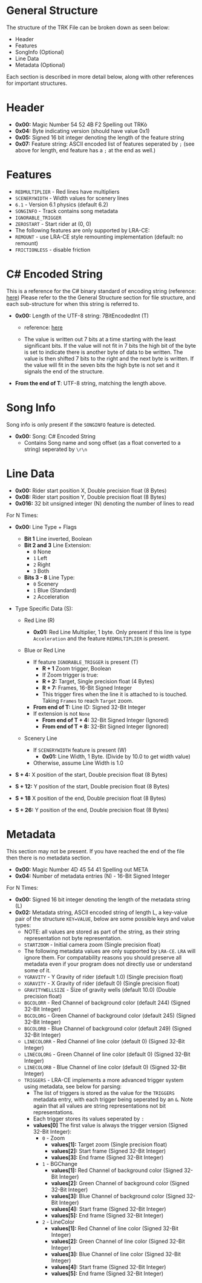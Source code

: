 # General Structure
The structure of the TRK File can be broken down as seen below:
* Header
* Features
* SongInfo (Optional)
* Line Data
* Metadata (Optional)

Each section is described in more detail below, along with other references for important structures.


# Header

* **0x00:** Magic Number 54 52 4B F2 Spelling out TRKò
* **0x04:** Byte indicating version (should have value 0x1)
* **0x05:** Signed 16 bit integer denoting the length of the feature string
* **0x07:** Feature string: ASCII encoded list of features seperated by `;` (see above for length, end feature has a `;` at the end as well.)

# Features

* `REDMULTIPLIER` - Red lines have multipliers
* `SCENERYWIDTH` - Width values for scenery lines
* `6.1` - Version 6.1 physics (default 6.2)
* `SONGINFO` - Track contains song metadata
* `IGNORABLE_TRIGGER`
* `ZEROSTART` - Start rider at (0, 0)
* The following features are only supported by LRA-CE:
* `REMOUNT` - use LRA-CE style remounting implementation (default: no remount)
* `FRICTIONLESS` - disable friction

# C# Encoded String
This is a reference for the C# binary standard of encoding string (reference: [here](https://docs.microsoft.com/en-us/openspecs/sharepoint_protocols/ms-spptc/89cf867b-260d-4fb2-ba04-46d8f5705555))
Please refer to the the General Structure section for file structure, and each sub-structure for when this string is referred to.
* **0x00:** Length of the UTF-8 string: 7BitEncodedInt (T)
    * reference: [here](https://docs.microsoft.com/en-us/openspecs/sharepoint_protocols/ms-spptc/1eeaf7cc-f60b-4144-aa12-4eb9f6e748d1)

    * The value is written out 7 bits at a time starting with the least significant bits. If the value will not fit in 7 bits the high bit of the byte is set to indicate there is another byte of data to be written. The value is then shifted 7 bits to the right and the next byte is written. If the value will fit in the seven bits the high byte is not set and it signals the end of the structure.

* **From the end of T**: UTF-8 string, matching the length above.

# Song Info
Song info is only present if the `SONGINFO` feature is detected.
* **0x00:** Song: C# Encoded String
    * Contains Song name and song offset (as a float converted to a string) seperated by `\r\n`

# Line Data
* **0x00:** Rider start position X, Double precision float (8 Bytes)
* **0x08:** Rider start position Y, Double precision float (8 Bytes)
* **0x016:** 32 bit unsigned integer (N) denoting the number of lines to read

For N Times:
* **0x00:** Line Type + Flags
    * **Bit 1** Line inverted, Boolean
    * **Bit 2 and 3** Line Extension:
        * `0` None
        * `1` Left
        * `2` Right
        * `3` Both
    * **Bits 3 - 8** Line Type:
        * `0` Scenery
        * `1` Blue (Standard)
        * `2` Acceleration
* Type Specific Data (S):
    * Red Line (R)
        * **0x01:** Red Line Multiplier, 1 byte. Only present if this line is type `Acceleration` and the feature `REDMULTIPLIER` is present.

    * Blue or Red Line
        * If feature `IGNORABLE_TRIGGER` is present (T)
            * **R + 1** Zoom trigger, Boolean
            * If Zoom trigger is true:
            * **R + 2:** Target, Single precision float (4 Bytes)
            * **R + 7:** Frames, 16-Bit Signed Integer
            * This trigger fires when the line it is attached to is touched. Taking `Frames` to reach `Target` zoom.
        * **From end of T:** Line ID: Signed 32-Bit Integer
        * If extension is not `None`
            * **From end of T + 4:** 32-Bit Signed Integer (Ignored)
            * **From end of T + 8:** 32-Bit Signed Integer (Ignored)

    * Scenery Line
        * If `SCENERYWIDTH` feature is present (W)
            * **0x01:** Line Width, 1 Byte. (Divide by 10.0 to get width value)
        * Otherwise, assume Line Width is 1.0

* **S + 4:** X position of the start, Double precision float (8 Bytes)
* **S + 12:** Y position of the start, Double precision float (8 Bytes)
* **S + 18** X position of the end, Double precision float (8 Bytes)
* **S + 26:** Y position of the end, Double precision float (8 Bytes)

# Metadata
This section may not be present. If you have reached the end of the file then there is no metadata section.
* **0x00:** Magic Number 4D 45 54 41 Spelling out META
* **0x04:** Number of metadata entries (N) - 16-Bit Signed Integer

For N Times:
* **0x00:** Signed 16 bit integer denoting the length of the metadata string (L)
* **0x02:** Metadata string, ASCII encoded string of length L, a key-value pair of the structure `KEY=VALUE`, below are some possible keys and value types:
    * NOTE: all values are stored as part of the string, as their string representation not byte representation.
    * `STARTZOOM` - Initial camera zoom (Single precision float)
    * The following metadata values are only supported by `LRA-CE`. `LRA` will ignore them. For compatability reasons you should preserve all metadata even if your program does not directly use or understand some of it.
    * `YGRAVITY` - Y Gravity of rider (default 1.0) (Single precision float)
    * `XGRAVITY` - X Gravity of rider (default 0) (Single precision float)
    * `GRAVITYWELLSIZE` - Size of gravity wells (default 10.0) (Double precision float)
    * `BGCOLORR` - Red Channel of background color (default 244) (Signed 32-Bit Integer)
    * `BGCOLORG` - Green Channel of background color (default 245) (Signed 32-Bit Integer)
    * `BGCOLORB` - Blue Channel of background color (default 249) (Signed 32-Bit Integer)
    * `LINECOLORR` - Red Channel of line color (default 0) (Signed 32-Bit Integer)
    * `LINECOLORG` - Green Channel of line color (default 0) (Signed 32-Bit Integer)
    * `LINECOLORB` - Blue Channel of line color (default 0) (Signed 32-Bit Integer)
    * `TRIGGERS` - LRA-CE implements a more advanced trigger system using metadata, see below for parsing:
        * The list of triggers is stored as the value for the `TRIGGERS` metadata entry, with each trigger being seperated by an `&`. Note again that all values are string representations not bit representations.
        * Each trigger stores its values seperated by `:`
        * **values[0]** The first value is always the trigger version (Signed 32-Bit Integer):
            * `0` - Zoom
                * **values[1]:** Target zoom (Single precision float)
                * **values[2]:** Start frame (Signed 32-Bit Integer)
                * **values[3]:** End frame (Signed 32-Bit Integer)
            * `1` - BGChange
                * **values[1]:** Red Channel of background color (Signed 32-Bit Integer)
                * **values[2]:** Green Channel of background color (Signed 32-Bit Integer)
                * **values[3]:** Blue Channel of background color (Signed 32-Bit Integer)
                * **values[4]:** Start frame (Signed 32-Bit Integer)
                * **values[5]:** End frame (Signed 32-Bit Integer)
            * `2` - LineColor
                * **values[1]:** Red Channel of line color (Signed 32-Bit Integer)
                * **values[2]:** Green Channel of line color (Signed 32-Bit Integer)
                * **values[3]:** Blue Channel of line color (Signed 32-Bit Integer)
                * **values[4]:** Start frame (Signed 32-Bit Integer)
                * **values[5]:** End frame (Signed 32-Bit Integer)